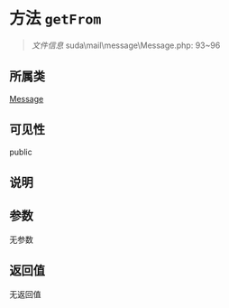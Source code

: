 # 方法 `getFrom`

> *文件信息* suda\mail\message\Message.php: 93~96

## 所属类 

[Message](../Message.md)

## 可见性

public

## 说明



## 参数


无参数


## 返回值

无返回值
